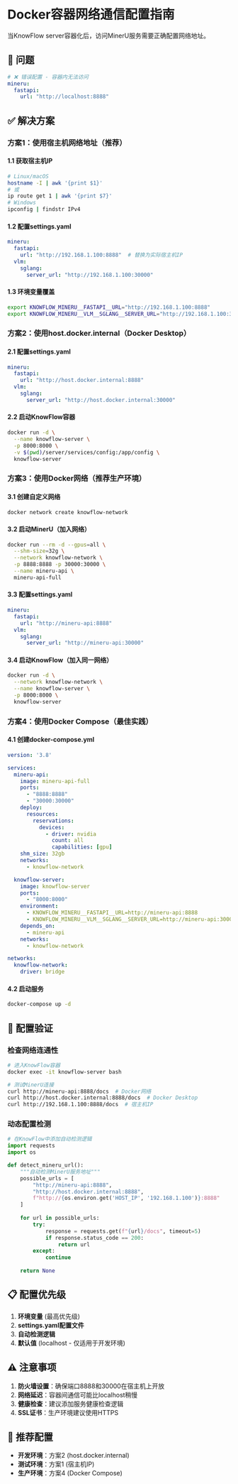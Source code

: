 # Docker容器网络通信配置指南

当KnowFlow server容器化后，访问MinerU服务需要正确配置网络地址。

## 🚫 问题
```yaml
# ❌ 错误配置 - 容器内无法访问
mineru:
  fastapi:
    url: "http://localhost:8888"
```

## ✅ 解决方案

### 方案1：使用宿主机网络地址（推荐）

#### 1.1 获取宿主机IP
```bash
# Linux/macOS
hostname -I | awk '{print $1}'
# 或
ip route get 1 | awk '{print $7}'
# Windows
ipconfig | findstr IPv4
```

#### 1.2 配置settings.yaml
```yaml
mineru:
  fastapi:
    url: "http://192.168.1.100:8888"  # 替换为实际宿主机IP
  vlm:
    sglang:
      server_url: "http://192.168.1.100:30000"
```

#### 1.3 环境变量覆盖
```bash
export KNOWFLOW_MINERU__FASTAPI__URL="http://192.168.1.100:8888"
export KNOWFLOW_MINERU__VLM__SGLANG__SERVER_URL="http://192.168.1.100:30000"
```

### 方案2：使用host.docker.internal（Docker Desktop）

#### 2.1 配置settings.yaml
```yaml
mineru:
  fastapi:
    url: "http://host.docker.internal:8888"
  vlm:
    sglang:
      server_url: "http://host.docker.internal:30000"
```

#### 2.2 启动KnowFlow容器
```bash
docker run -d \
  --name knowflow-server \
  -p 8000:8000 \
  -v $(pwd)/server/services/config:/app/config \
  knowflow-server
```

### 方案3：使用Docker网络（推荐生产环境）

#### 3.1 创建自定义网络
```bash
docker network create knowflow-network
```

#### 3.2 启动MinerU（加入网络）
```bash
docker run --rm -d --gpus=all \
  --shm-size=32g \
  --network knowflow-network \
  -p 8888:8888 -p 30000:30000 \
  --name mineru-api \
  mineru-api-full
```

#### 3.3 配置settings.yaml
```yaml
mineru:
  fastapi:
    url: "http://mineru-api:8888"
  vlm:
    sglang:
      server_url: "http://mineru-api:30000"
```

#### 3.4 启动KnowFlow（加入同一网络）
```bash
docker run -d \
  --network knowflow-network \
  --name knowflow-server \
  -p 8000:8000 \
  knowflow-server
```

### 方案4：使用Docker Compose（最佳实践）

#### 4.1 创建docker-compose.yml
```yaml
version: '3.8'

services:
  mineru-api:
    image: mineru-api-full
    ports:
      - "8888:8888"
      - "30000:30000"
    deploy:
      resources:
        reservations:
          devices:
            - driver: nvidia
              count: all
              capabilities: [gpu]
    shm_size: 32gb
    networks:
      - knowflow-network

  knowflow-server:
    image: knowflow-server
    ports:
      - "8000:8000"
    environment:
      - KNOWFLOW_MINERU__FASTAPI__URL=http://mineru-api:8888
      - KNOWFLOW_MINERU__VLM__SGLANG__SERVER_URL=http://mineru-api:30000
    depends_on:
      - mineru-api
    networks:
      - knowflow-network

networks:
  knowflow-network:
    driver: bridge
```

#### 4.2 启动服务
```bash
docker-compose up -d
```

## 🔧 配置验证

### 检查网络连通性
```bash
# 进入KnowFlow容器
docker exec -it knowflow-server bash

# 测试MinerU连接
curl http://mineru-api:8888/docs  # Docker网络
curl http://host.docker.internal:8888/docs  # Docker Desktop
curl http://192.168.1.100:8888/docs  # 宿主机IP
```

### 动态配置检测
```python
# 在KnowFlow中添加自动检测逻辑
import requests
import os

def detect_mineru_url():
    """自动检测MinerU服务地址"""
    possible_urls = [
        "http://mineru-api:8888",
        "http://host.docker.internal:8888",
        f"http://{os.environ.get('HOST_IP', '192.168.1.100')}:8888"
    ]
    
    for url in possible_urls:
        try:
            response = requests.get(f"{url}/docs", timeout=5)
            if response.status_code == 200:
                return url
        except:
            continue
    
    return None
```

## 📋 配置优先级

1. **环境变量** (最高优先级)
2. **settings.yaml配置文件**
3. **自动检测逻辑**
4. **默认值** (localhost - 仅适用于开发环境)

## ⚠️ 注意事项

1. **防火墙设置**：确保端口8888和30000在宿主机上开放
2. **网络延迟**：容器间通信可能比localhost稍慢
3. **健康检查**：建议添加服务健康检查逻辑
4. **SSL证书**：生产环境建议使用HTTPS

## 🎯 推荐配置

- **开发环境**：方案2 (host.docker.internal)
- **测试环境**：方案1 (宿主机IP)
- **生产环境**：方案4 (Docker Compose) 